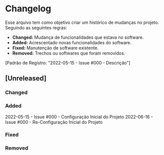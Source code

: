 # Changelog

Esse arquivo tem como objetivo criar um histórico de mudanças no projeto.
Seguindo as seguintes regras:

- **Changed:** Mudança de funcionalidades que estava no software.
- **Added:** Acrescentado novas funcionalidades do software.
- **Fixed:** Manutenção de software existente.
- **Removed:** Trechos ou softwares que foram removidos.

[Padrão de Registro: "2022-05-15 - Issue #000 - Descrição"]

## [Unreleased]

### Changed

### Added

2022-05-15 - Issue #000 - Configuração Inicial do Projeto
2022-06-16 - Issue #000 - Re-Configuração Inicial do Projeto

### Fixed

### Removed
